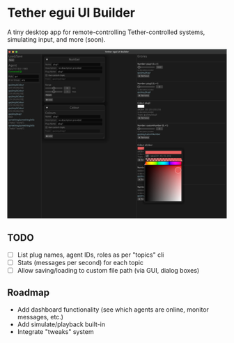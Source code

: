 # Tether egui UI Builder

A tiny desktop app for remote-controlling Tether-controlled systems, simulating input, and more (soon).

![GUI screenshot](screenshot.png)

## TODO
- [ ] List plug names, agent IDs, roles as per "topics" cli
- [ ] Stats (messages per second) for each topic
- [ ] Allow saving/loading to custom file path (via GUI, dialog boxes) 

## Roadmap
- Add dashboard functionality (see which agents are online, monitor messages, etc.)
- Add simulate/playback built-in
- Integrate "tweaks" system